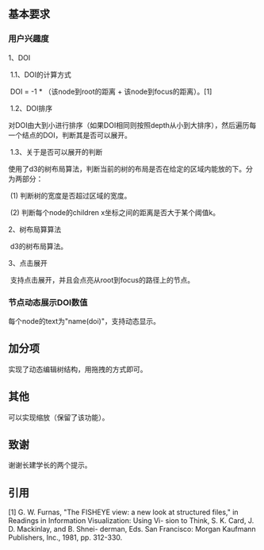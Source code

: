 ## 基本要求

### 用户兴趣度

1、DOI

​	1.1、DOI的计算方式

​		DOI = -1 * （该node到root的距离 + 该node到focus的距离）。[1]

​	1.2、DOI排序

​		对DOI由大到小进行排序（如果DOI相同则按照depth从小到大排序），然后遍历每一个结点的DOI，判断其是否可以展开。

​	1.3、关于是否可以展开的判断

​		使用了d3的树布局算法，判断当前的树的布局是否在给定的区域内能放的下。分为两部分：

​		(1) 判断树的宽度是否超过区域的宽度。

​		(2) 判断每个node的children x坐标之间的距离是否大于某个阈值k。

2、树布局算算法

​	d3的树布局算法。

3、点击展开

​	支持点击展开，并且会点亮从root到focus的路径上的节点。

### 节点动态展示DOI数值

每个node的text为"name(doi)"，支持动态显示。

## 加分项

实现了动态编辑树结构，用拖拽的方式即可。

## 其他

可以实现缩放（保留了该功能）。

## 致谢

谢谢长建学长的两个提示。

## 引用

[1]  G. W. Furnas, "The FISHEYE view: a new look at structured files," in Readings in Information Visualization: Using Vi- sion to Think, S. K. Card, J. D. Mackinlay, and B. Shnei- derman, Eds. San Francisco: Morgan Kaufmann Publishers, Inc., 1981, pp. 312-330. 